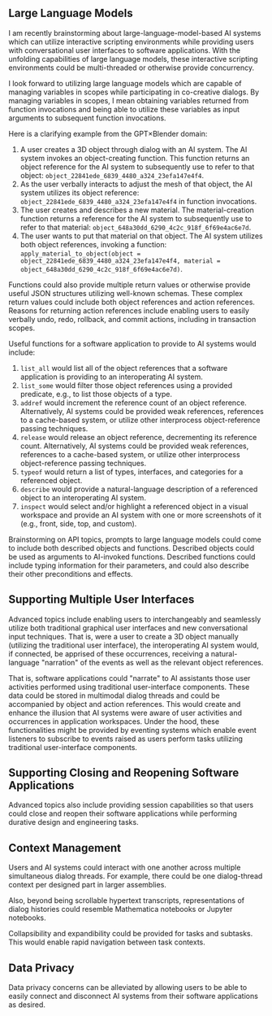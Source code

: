 ## Large Language Models

I am recently brainstorming about large-language-model-based AI systems which can utilize interactive scripting environments while providing users with conversational user interfaces to software applications. With the unfolding capabilities of large language models, these interactive scripting environments could be multi-threaded or otherwise provide concurrency.

I look forward to utilizing large language models which are capable of managing variables in scopes while participating in co-creative dialogs. By managing variables in scopes, I mean obtaining variables returned from function invocations and being able to utilize these variables as input arguments to subsequent function invocations.

Here is a clarifying example from the GPT×Blender domain:

1. A user creates a 3D object through dialog with an AI system. The AI system invokes an object-creating function. This function returns an object reference for the AI system to subsequently use to refer to that object: `object_22841ede_6839_4480_a324_23efa147e4f4`.
2. As the user verbally interacts to adjust the mesh of that object, the AI system utilizes its object reference: `object_22841ede_6839_4480_a324_23efa147e4f4` in function invocations.
3. The user creates and describes a new material. The material-creation function returns a reference for the AI system to subsequently use to refer to that material: `object_648a30dd_6290_4c2c_918f_6f69e4ac6e7d`.
4. The user wants to put that material on that object. The AI system utilizes both object references, invoking a function: `apply_material_to_object(object = object_22841ede_6839_4480_a324_23efa147e4f4, material = object_648a30dd_6290_4c2c_918f_6f69e4ac6e7d)`.

Functions could also provide multiple return values or otherwise provide useful JSON structures utilizing well-known schemas. These complex return values could include both object references and action references. Reasons for returning action references include enabling users to easily verbally undo, redo, rollback, and commit actions, including in transaction scopes.

Useful functions for a software application to provide to AI systems would include:

1. `list_all` would list all of the object references that a software application is providing to an interoperating AI system.
2. `list_some` would filter those object references using a provided predicate, e.g., to list those objects of a type.
3. `addref` would increment the reference count of an object reference. Alternatively, AI systems could be provided weak references, references to a cache-based system, or utilize other interprocess object-reference passing techniques.
4. `release` would release an object reference, decrementing its reference count. Alternatively, AI systems could be provided weak references, references to a cache-based system, or utilize other interprocess object-reference passing techniques.
5. `typeof` would return a list of types, interfaces, and categories for a referenced object.
6. `describe` would provide a natural-language description of a referenced object to an interoperating AI system.
7. `inspect` would select and/or highlight a referenced object in a visual workspace and provide an AI system with one or more screenshots of it (e.g., front, side, top, and custom).

Brainstorming on API topics, prompts to large language models could come to include both described objects and functions. Described objects could be used as arguments to AI-invoked functions. Described functions could include typing information for their parameters, and could also describe their other preconditions and effects.

## Supporting Multiple User Interfaces

Advanced topics include enabling users to interchangeably and seamlessly utilize both traditional graphical user interfaces and new conversational input techniques. That is, were a user to create a 3D object manually (utilizing the traditional user interface), the interoperating AI system would, if connected, be apprised of these occurrences, receiving a natural-language "narration" of the events as well as the relevant object references.

That is, software applications could "narrate" to AI assistants those user activities performed using traditional user-interface components. These data could be stored in multimodal dialog threads and could be accompanied by object and action references. This would create and enhance the illusion that AI systems were aware of user activities and occurrences in application workspaces. Under the hood, these functionalities might be provided by eventing systems which enable event listeners to subscribe to events raised as users perform tasks utilizing traditional user-interface components.

## Supporting Closing and Reopening Software Applications

Advanced topics also include providing session capabilities so that users could close and reopen their software applications while performing durative design and engineering tasks.

## Context Management

Users and AI systems could interact with one another across multiple simultaneous dialog threads. For example, there could be one dialog-thread context per designed part in larger assemblies.

Also, beyond being scrollable hypertext transcripts, representations of dialog histories could resemble Mathematica notebooks or Jupyter notebooks.

Collapsibility and expandibility could be provided for tasks and subtasks. This would enable rapid navigation between task contexts.

## Data Privacy

Data privacy concerns can be alleviated by allowing users to be able to easily connect and disconnect AI systems from their software applications as desired.
